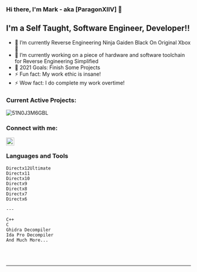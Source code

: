 ### Hi there, I'm Mark - aka [ParagonXIIV] 👋


## I'm a Self Taught, Software Engineer, Developer!!

- 🌱 I’m currently Reverse Engineering Ninja Gaiden Black On Original Xbox 🤣
- 🌱 I’m currently working on a piece of hardware and software toolchain for Reverse Engineering Simplified
- 🥅 2021 Goals: Finish Some Projects
- ⚡ Fun fact: My work ethic is insane!
- ⚡ Wow fact: I do complete my work overtime!


### Current Active Projects:

![51N0J3M6GBL](https://user-images.githubusercontent.com/87882906/127957301-5597f6b7-9fbe-4fcc-9b0d-29aa902e8624.jpg)


### Connect with me:

[<img align="left" alt="ParagonXIIV | YouTube" width="22px" src="https://cdn.jsdelivr.net/npm/simple-icons@v3/icons/youtube.svg" />][youtube]

<br />

### Languages and Tools

    Directx12Ultimate
    Directx11
    Directx10
    Directx9
    Directx8
    Directx7
    Directx6

    ---

    C++
    C
    Ghidra Decompiler
    Ida Pro Decompiler
    And Much More...

<br />
<br />

---

[youtube]: https://www.youtube.com/channel/UCLhV_hTt-Eg-JW3-yRDSn1g
